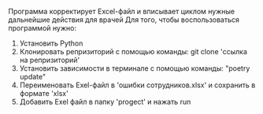 Программа корректирует Excel-файл и вписывает циклом нужные дальнейшие действия для врачей
Для того, чтобы воспользоваться программой нужно:
1) Установить Python
2) Клонировать репризиторий с помощью команды: git clone 'ссылка на репризиторий'
3) Установить зависимости в терминале с помощью команды: "poetry update"
4) Переименовать Exel-файл в 'ошибки сотрудников.xlsx' и сохранить в формате 'xlsx'
5) Добавить Exel файл в папку 'progect' и нажать run
